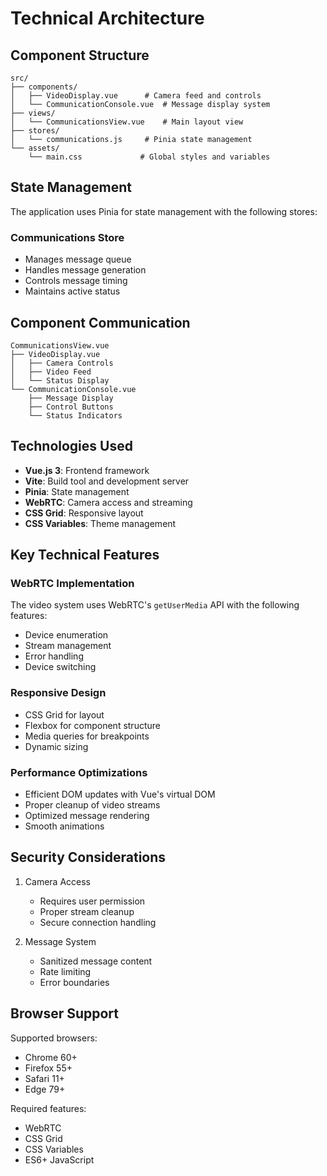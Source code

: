 # Technical Architecture

## Component Structure

```
src/
├── components/
│   ├── VideoDisplay.vue      # Camera feed and controls
│   └── CommunicationConsole.vue  # Message display system
├── views/
│   └── CommunicationsView.vue    # Main layout view
├── stores/
│   └── communications.js     # Pinia state management
└── assets/
    └── main.css             # Global styles and variables
```

## State Management

The application uses Pinia for state management with the following stores:

### Communications Store
- Manages message queue
- Handles message generation
- Controls message timing
- Maintains active status

## Component Communication

```
CommunicationsView.vue
├── VideoDisplay.vue
│   ├── Camera Controls
│   ├── Video Feed
│   └── Status Display
└── CommunicationConsole.vue
    ├── Message Display
    ├── Control Buttons
    └── Status Indicators
```

## Technologies Used

- **Vue.js 3**: Frontend framework
- **Vite**: Build tool and development server
- **Pinia**: State management
- **WebRTC**: Camera access and streaming
- **CSS Grid**: Responsive layout
- **CSS Variables**: Theme management

## Key Technical Features

### WebRTC Implementation
The video system uses WebRTC's `getUserMedia` API with the following features:
- Device enumeration
- Stream management
- Error handling
- Device switching

### Responsive Design
- CSS Grid for layout
- Flexbox for component structure
- Media queries for breakpoints
- Dynamic sizing

### Performance Optimizations
- Efficient DOM updates with Vue's virtual DOM
- Proper cleanup of video streams
- Optimized message rendering
- Smooth animations

## Security Considerations

1. Camera Access
   - Requires user permission
   - Proper stream cleanup
   - Secure connection handling

2. Message System
   - Sanitized message content
   - Rate limiting
   - Error boundaries

## Browser Support

Supported browsers:
- Chrome 60+
- Firefox 55+
- Safari 11+
- Edge 79+

Required features:
- WebRTC
- CSS Grid
- CSS Variables
- ES6+ JavaScript
